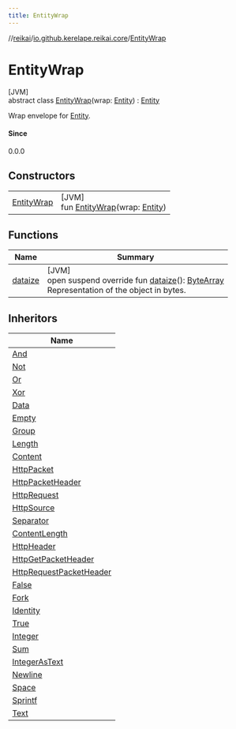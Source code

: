 ```yaml
---
title: EntityWrap
---
```

//[reikai](../../../index.html)/[io.github.kerelape.reikai.core](../index.html)/[EntityWrap](index.html)



# EntityWrap



[JVM]\
abstract class [EntityWrap](index.html)(wrap: [Entity](../-entity/index.html)) : [Entity](../-entity/index.html)

Wrap envelope for [Entity](../-entity/index.html).



#### Since



0.0.0



## Constructors


| | |
|---|---|
| [EntityWrap](-entity-wrap.html) | [JVM]<br>fun [EntityWrap](-entity-wrap.html)(wrap: [Entity](../-entity/index.html)) |


## Functions


| Name | Summary |
|---|---|
| [dataize](../-entity/dataize.html) | [JVM]<br>open suspend override fun [dataize](../-entity/dataize.html)(): [ByteArray](https://kotlinlang.org/api/latest/jvm/stdlib/kotlin/-byte-array/index.html)<br>Representation of the object in bytes. |


## Inheritors


| Name |
|---|
| [And](../../io.github.kerelape.reikai.binary/-and/index.html) |
| [Not](../../io.github.kerelape.reikai.binary/-not/index.html) |
| [Or](../../io.github.kerelape.reikai.binary/-or/index.html) |
| [Xor](../../io.github.kerelape.reikai.binary/-xor/index.html) |
| [Data](../-data/index.html) |
| [Empty](../-empty/index.html) |
| [Group](../-group/index.html) |
| [Length](../-length/index.html) |
| [Content](../../io.github.kerelape.reikai.io/-content/index.html) |
| [HttpPacket](../../io.github.kerelape.reikai.io.network.http/-http-packet/index.html) |
| [HttpPacketHeader](../../io.github.kerelape.reikai.io.network.http/-http-packet-header/index.html) |
| [HttpRequest](../../io.github.kerelape.reikai.io.network.http/-http-request/index.html) |
| [HttpSource](../../io.github.kerelape.reikai.io.network.http/-http-source/index.html) |
| [Separator](../../io.github.kerelape.reikai.io.network.http/-separator/index.html) |
| [ContentLength](../../io.github.kerelape.reikai.io.network.http.headers/-content-length/index.html) |
| [HttpHeader](../../io.github.kerelape.reikai.io.network.http.headers/-http-header/index.html) |
| [HttpGetPacketHeader](../../io.github.kerelape.reikai.io.network.http.request/-http-get-packet-header/index.html) |
| [HttpRequestPacketHeader](../../io.github.kerelape.reikai.io.network.http.request/-http-request-packet-header/index.html) |
| [False](../../io.github.kerelape.reikai.logic/-false/index.html) |
| [Fork](../../io.github.kerelape.reikai.logic/-fork/index.html) |
| [Identity](../../io.github.kerelape.reikai.logic/-identity/index.html) |
| [True](../../io.github.kerelape.reikai.logic/-true/index.html) |
| [Integer](../../io.github.kerelape.reikai.math.strict/-integer/index.html) |
| [Sum](../../io.github.kerelape.reikai.math.strict/-sum/index.html) |
| [IntegerAsText](../../io.github.kerelape.reikai.text/-integer-as-text/index.html) |
| [Newline](../../io.github.kerelape.reikai.text/-newline/index.html) |
| [Space](../../io.github.kerelape.reikai.text/-space/index.html) |
| [Sprintf](../../io.github.kerelape.reikai.text/-sprintf/index.html) |
| [Text](../../io.github.kerelape.reikai.text/-text/index.html) |

